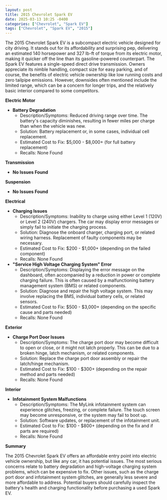 ```yaml
---
layout: post
title: 2015 Chevrolet Spark EV
date: 2025-03-13 10:25 -0400
categories: ["Chevrolet", "Spark EV"]
tags: ["Chevrolet", "Spark EV", "2015"]
---
```

The 2015 Chevrolet Spark EV is a subcompact electric vehicle designed for city driving. It stands out for its affordability and surprising pep, delivering an estimated 140 horsepower and 327 lb-ft of torque from its electric motor, making it quicker off the line than its gasoline-powered counterpart. The Spark EV features a single-speed direct drive transmission. Owners appreciate its nimble handling, compact size for easy parking, and of course, the benefits of electric vehicle ownership like low running costs and zero tailpipe emissions. However, downsides often mentioned include the limited range, which can be a concern for longer trips, and the relatively basic interior compared to some competitors.

**Electric Motor**

* **Battery Degradation**
    * Description/Symptoms: Reduced driving range over time. The battery's capacity diminishes, resulting in fewer miles per charge than when the vehicle was new.
    * Solution: Battery replacement or, in some cases, individual cell replacement.
    * Estimated Cost to Fix: $5,000 - $8,000+ (for full battery replacement)
    * Recalls: None Found

**Transmission**

* **No Issues Found**

**Suspension**

* **No Issues Found**

**Electrical**

* **Charging Issues**
    * Description/Symptoms: Inability to charge using either Level 1 (120V) or Level 2 (240V) chargers. The car may display error messages or simply fail to initiate the charging process.
    * Solution: Diagnose the onboard charger, charging port, or related wiring harness. Replacement of faulty components may be necessary.
    * Estimated Cost to Fix: $200 - $1,000+ (depending on the failed component)
    * Recalls: None Found
* **"Service High Voltage Charging System" Error**
    * Description/Symptoms: Displaying the error message on the dashboard, often accompanied by a reduction in power or complete charging failure. This is often caused by a malfunctioning battery management system (BMS) or related components.
    * Solution: Diagnose and repair the high voltage system. This may involve replacing the BMS, individual battery cells, or related sensors.
    * Estimated Cost to Fix: $500 - $3,000+ (depending on the specific cause and parts needed)
    * Recalls: None Found

**Exterior**

* **Charge Port Door Issues**
    * Description/Symptoms: The charge port door may become difficult to open or close, or it might not latch properly. This can be due to a broken hinge, latch mechanism, or related components.
    * Solution: Replace the charge port door assembly or repair the latch/hinge mechanism.
    * Estimated Cost to Fix: $100 - $300+ (depending on the repair method and parts needed)
    * Recalls: None Found

**Interior**

* **Infotainment System Malfunctions**
    * Description/Symptoms: The MyLink infotainment system can experience glitches, freezing, or complete failure. The touch screen may become unresponsive, or the system may fail to boot up.
    * Solution: Software updates, or replacement of the infotainment unit.
    * Estimated Cost to Fix: $100 - $800+ (depending on the fix and if parts are required)
    * Recalls: None Found

**Summary**

The 2015 Chevrolet Spark EV offers an affordable entry point into electric vehicle ownership, but like any car, it has potential issues. The most serious concerns relate to battery degradation and high-voltage charging system problems, which can be expensive to fix. Other issues, such as the charge port door and infotainment system glitches, are generally less severe and more affordable to address. Potential buyers should carefully inspect the battery's health and charging functionality before purchasing a used Spark EV.


